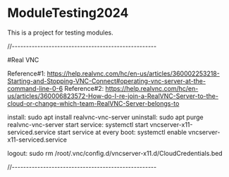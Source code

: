 # ModuleTesting2024
This is a project for testing modules.

//---------------------------------------------------

#Real VNC

Reference#1: https://help.realvnc.com/hc/en-us/articles/360002253218-Starting-and-Stopping-VNC-Connect#operating-vnc-server-at-the-command-line-0-6
Reference#2: https://help.realvnc.com/hc/en-us/articles/360006823572-How-do-I-re-join-a-RealVNC-Server-to-the-cloud-or-change-which-team-RealVNC-Server-belongs-to

install: sudo apt install realvnc-vnc-server
uninstall: sudo apt purge realvnc-vnc-server
start service: systemctl start vncserver-x11-serviced.service
start service at every boot: systemctl enable vncserver-x11-serviced.service

logout: sudo rm /root/.vnc/config.d/vncserver-x11.d/CloudCredentials.bed

//---------------------------------------------------
